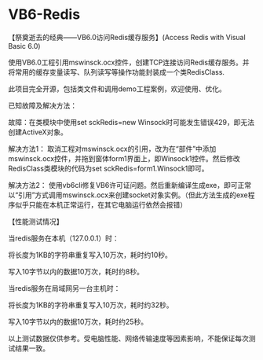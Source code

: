 # VB6-Redis
【祭奠逝去的经典——VB6.0访问Redis缓存服务】(Access Redis with Visual Basic 6.0)

使用VB6.0工程引用mswinsck.ocx控件，创建TCP连接访问Redis缓存服务。并将常用的缓存变量读写、队列读写等操作功能封装成一个类RedisClass.

此项目完全开源，包括类文件和调用demo工程案例，欢迎使用、优化。


已知故障及解决方法：


故障：在类模块中使用set sckRedis=new Winsock时可能发生错误429，即无法创建ActiveX对象。

解决方法1：
  取消工程对mswinsck.ocx的引用，改为在“部件”中添加mswinsck.ocx控件，并拖到窗体form1界面上，即Winsock1控件。然后修改RedisClass类模块的代码为set sckRedis=form1.Winsock1即可。

解决方法2：
  使用vb6cli修复VB6许可证问题。然后重新编译生成exe，即可正常以“引用”方式调用mswinsck.ocx来创建socket对象实例。（但此方法生成的exe程序似乎只能在本机正常运行，在其它电脑运行依然会报错）


【性能测试情况】


当redis服务在本机（127.0.0.1）时：

将长度为1KB的字符串重复写入10万次，耗时约10秒。

写入10字节以内的数据10万次，耗时约8秒。


当redis服务在局域网另一台主机时：

将长度为1KB的字符串重复写入10万次，耗时约32秒。

写入10字节以内的数据10万次，耗时约25秒。


以上测试数据仅供参考。受电脑性能、网络传输速度等因素影响，不能保证每次测试结果一致。
